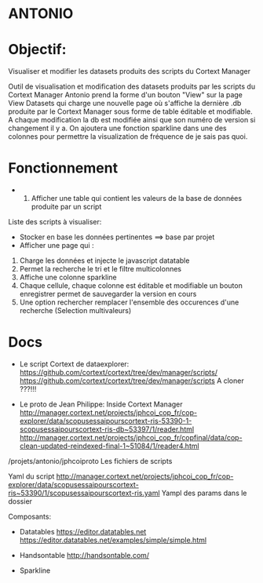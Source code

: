 ANTONIO
=

Objectif:
========
Visualiser et modifier les datasets produits des scripts du Cortext Manager

Outil de visualisation et modification
des datasets produits par les scripts du Cortext Manager
Antonio prend la forme d'un bouton "View" sur la page View Datasets qui charge une nouvelle page
où s'affiche la dernière .db produite par le Cortext Manager sous forme de table éditable et modifiable. A chaque modification la db est modifiée ainsi que son numéro de version si changement il y a.
On ajoutera une fonction sparkline dans une des colonnes pour permettre
la visualization de fréquence de je sais pas quoi.

Fonctionnement
=======
- 1) Afficher une table qui contient les valeurs de la base de données produite par un script

Liste des scripts à visualiser:



- Stocker en base les données pertinentes ==> base par projet
- Afficher une page qui :
1. Charge les données et injecte le javascript datatable
2. Permet la recherche le tri et le filtre multicolonnes
3. Affiche une colonne sparkline
4. Chaque cellule, chaque colonne est éditable et modifiable un bouton enregistrer permet de sauvegarder la version en cours
5. Une option rechercher remplacer l'ensemble des occurences d'une recherche (Selection multivaleurs)


Docs
=======

* Le script Cortext de dataexplorer:
https://github.com/cortext/cortext/tree/dev/manager/scripts/
https://github.com/cortext/cortext/tree/dev/manager/scripts
A cloner ???!!!

* Le proto de Jean Philippe:
Inside Cortext Manager
http://manager.cortext.net/projects/jphcoi_cop_fr/cop-explorer/data/scopusessaipourscortext-ris-53390-1-scopusessaipourscortext-ris-db~53397/1/reader.html
http://manager.cortext.net/projects/jphcoi_cop_fr/copfinal/data/cop-clean-updated-reindexed-final-1~51084/1/reader4.html

/projets/antonio/jphcoiproto
Les fichiers de scripts

Yaml du script
http://manager.cortext.net/projects/jphcoi_cop_fr/cop-explorer/data/scopusessaipourscortext-ris~53390/1/scopusessaipourscortext-ris.yaml
Yampl des params
dans le dossier


Composants:

- Datatables
https://editor.datatables.net
https://editor.datatables.net/examples/simple/simple.html

- Handsontable
http://handsontable.com/

- Sparkline
